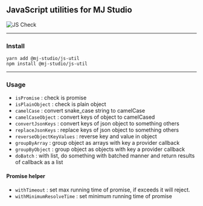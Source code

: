 ## JavaScript utilities for MJ Studio

![JS Check](https://github.com/mym0404/mj-studio-js-util/workflows/JS%20Check/badge.svg)

---
### Install

```
yarn add @mj-studio/js-util
npm install @mj-studio/js-util
```

---
### Usage

* `isPromise` : check is promise
* `isPlainObject` : check is plain object
* `camelCase` : convert snake_case string to camelCase
* `camelCaseObject` : convert keys of object to camelCased 
* `convertJsonKeys` : convert keys of json object to something others
* `replaceJsonKeys` : replace keys of json object to something others
* `reverseObjectKeyValues` : reverse key and value in object
* `groupByArray` : group object as arrays with key a provider callback
* `groupByObject` : group object as objects with key a provider callback
* `doBatch` : with list, do something with batched manner and return results of callback as a list

#### Promise helper
* `withTimeout` : set max running time of promise, if exceeds it will reject.
* `withMinimumResolveTime` : set minimum running time of promise
